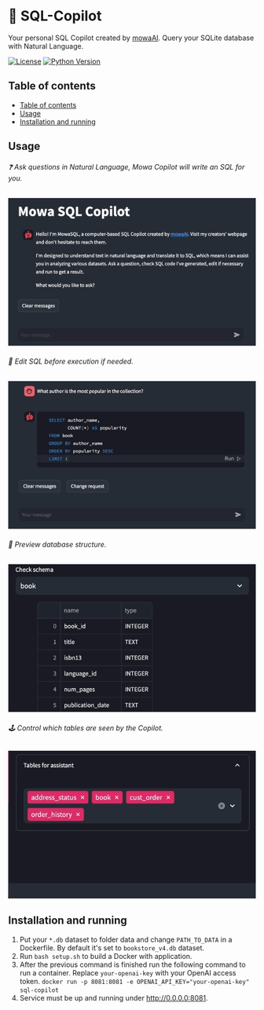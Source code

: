 # :robot: SQL-Copilot
Your personal SQL Copilot created by [mowaAI](https://www.mowa.ai/). Query your SQLite database with Natural Language.

<!-- Add buttons here -->
[![License](https://img.shields.io/badge/License-Apache_2.0-blue.svg)](https://opensource.org/licenses/Apache-2.0) [![Python Version](https://img.shields.io/badge/python-3-blue)]()



## Table of contents
  - [Table of contents](#table-of-contents)
  - [Usage](#usage)
  - [Installation and running](#installation-and-running)


## Usage
###### :question: Ask questions in Natural Language, Mowa Copilot will write an SQL for you.
![img](imgs/chat.gif)

###### :memo: Edit SQL before execution if needed.
![img](imgs/sql_edit.gif)

###### :eyes: Preview database structure.
![img](imgs/preview_schema.gif)

###### :joystick: Control which tables are seen by the Copilot.
![img](imgs/tables_list.gif)


## Installation and running
1. Put your `*.db` dataset to folder data and change `PATH_TO_DATA` in a Dockerfile. By default it's set to `bookstore_v4.db` dataset.
2. Run `bash setup.sh` to build a Docker with application.
3. After the previous command is finished run the following command to run a container. Replace `your-openai-key` with your OpenAI access token.
    ```docker run -p 8081:8081 -e OPENAI_API_KEY="your-openai-key" sql-copilot```
4. Service must be up and running under http://0.0.0.0:8081.